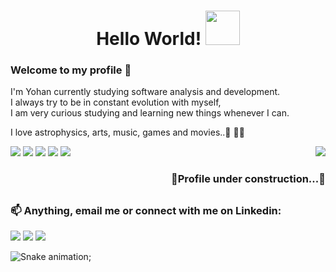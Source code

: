 
 
 <h1 align="center">Hello World! <img height="55" width="55" src="https://cdn-icons-png.flaticon.com/512/2026/2026506.png"></h1> 

 <h3>Welcome to my profile 👋</h3>
 <p> I'm Yohan currently studying software analysis and development.<br> I always try to be in constant evolution with myself, <br> I am very curious studying and learning new things whenever I can.</p>
 <p> I love astrophysics, arts, music, games and movies..🚀 👨‍💻</p>
  
 <img align="right" src="https://user-images.githubusercontent.com/98111590/179828361-fc649bf3-1b69-4e60-b3d9-a3bca695f29a.gif">
  
 <div style="display: inline_block">
   <img src="https://img.shields.io/badge/JavaScript-323330?style=for-the-badge&logo=javascript&logoColor=F7DF1E"/>
   <img src="https://img.shields.io/badge/HTML5-E34F26?style=for-the-badge&logo=html5&logoColor=white"/>
   <img src="https://img.shields.io/badge/CSS3-1572B6?style=for-the-badge&logo=css3&logoColor=white"/>
   <img src="https://img.shields.io/badge/Java-ED8B00?style=for-the-badge&logo=java&logoColor=white"/>
   <img src="https://img.shields.io/badge/Node.js-43853D?style=for-the-badge&logo=node.js&logoColor=white"/>
 </div>
 
<h3 align="right">🚧Profile under construction...🚧</h3>
  
 ##
 
 <div> 
   <h3>📫 Anything, email me or connect with me on Linkedin:</h3>
   <a href = "mailto:barbozayohan@gmail.com">
    <img src="https://img.shields.io/badge/Gmail-D14836?style=for-the-badge&logo=gmail&logoColor=white" target="_blank"></a>
   <a href="https://www.linkedin.com/in/yohan-barboza-8b1609150/" target="_blank">
    <img src="https://img.shields.io/badge/-LinkedIn-%230077B5?style=for-the-badge&logo=linkedin&logoColor=white" target="_blank"></a> 
   <a href="https://discord.gg/YohanB_97#4222" target="_blank">
    <img src="https://img.shields.io/badge/Discord-7289DA?style=for-the-badge&logo=discord&logoColor=white" target="_blank"></a> 
 </div>



  
 
  ![Snake animation](https://github.com/YohanBZ/YohanBZ/blob/output/github-contribution-grid-snake.svg);
    
    
